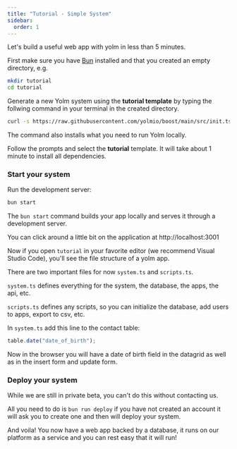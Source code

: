 ```yaml
---
title: "Tutorial - Simple System"
sidebar:
  order: 1
---
```


Let's build a useful web app with yolm in less than 5 minutes.

First make sure you have [Bun](https://bun.sh) installed and that you created an empty directory, e.g.

```bash
mkdir tutorial
cd tutorial
```

Generate a new Yolm system using the **tutorial template** by typing the follwing command in your terminal in the created directory.

```bash
curl -s https://raw.githubusercontent.com/yolmio/boost/main/src/init.ts | bun -
```

The command also installs what you need to run Yolm locally.

Follow the prompts and select the **tutorial** template. It will take about 1 minute to install all dependencies.

### Start your system

Run the development server:

```bash
bun start
```

The `bun start` command builds your app locally and serves it through a development server.

You can click around a little bit on the application at http://localhost:3001

Now if you open `tutorial` in your favorite editor (we recommend Visual Studio Code), you'll see the file structure of a yolm app.

There are two important files for now `system.ts` and `scripts.ts`.

`system.ts` defines everything for the system, the database, the apps, the api, etc.

`scripts.ts` defines any scripts, so you can initialize the database, add users to apps, export to csv, etc.

In `system.ts` add this line to the contact table:

```ts
table.date("date_of_birth");
```

Now in the browser you will have a date of birth field in the datagrid as well as in the insert form and update form.

### Deploy your system

While we are still in private beta, you can't do this without contacting us.

All you need to do is `bun run deploy` if you have not created an account it will ask you to create one and then will deploy your system.

And voila! You now have a web app backed by a database, it runs on our platform as a service and you can rest easy that it will run!
